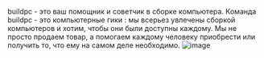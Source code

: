buildpc - это ваш помощник и советчик в сборке компьютера. Команда buildpc - это компьютерные гики : мы всерьез увлечены сборкой компьютеров и хотим, чтобы они были доступны каждому. Мы не просто продаем товар, а помогаем каждому человеку приобрести или получить то, что ему на самом деле необходимо. 
![image](https://github.com/uran1a/buildpc/assets/65703033/bc3dd7a2-8979-44c4-86eb-20cfecfe5383)
